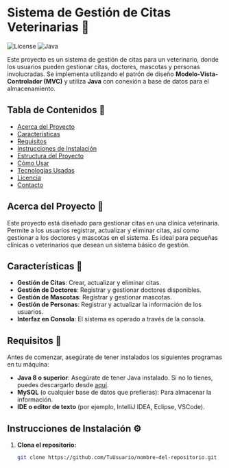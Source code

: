 # Sistema de Gestión de Citas Veterinarias 🐾

![License](https://img.shields.io/badge/License-MIT-blue.svg) ![Java](https://img.shields.io/badge/Java-8%2B-orange.svg)

Este proyecto es un sistema de gestión de citas para un veterinario, donde los usuarios pueden gestionar citas, doctores, mascotas y personas involucradas. Se implementa utilizando el patrón de diseño **Modelo-Vista-Controlador (MVC)** y utiliza **Java** con conexión a base de datos para el almacenamiento.

## Tabla de Contenidos 📑

- [Acerca del Proyecto](#acerca-del-proyecto)
- [Características](#características)
- [Requisitos](#requisitos)
- [Instrucciones de Instalación](#instrucciones-de-instalación)
- [Estructura del Proyecto](#estructura-del-proyecto)
- [Cómo Usar](#cómo-usar)
- [Tecnologías Usadas](#tecnologías-usadas)
- [Licencia](#licencia)
- [Contacto](#contacto)

## Acerca del Proyecto 🎯

Este proyecto está diseñado para gestionar citas en una clínica veterinaria. Permite a los usuarios registrar, actualizar y eliminar citas, así como gestionar a los doctores y mascotas en el sistema. Es ideal para pequeñas clínicas o veterinarios que desean un sistema básico de gestión.

## Características 🔧

- **Gestión de Citas**: Crear, actualizar y eliminar citas.
- **Gestión de Doctores**: Registrar y gestionar doctores disponibles.
- **Gestión de Mascotas**: Registrar y gestionar mascotas.
- **Gestión de Personas**: Registrar y actualizar la información de los usuarios.
- **Interfaz en Consola**: El sistema es operado a través de la consola.

## Requisitos 📌

Antes de comenzar, asegúrate de tener instalados los siguientes programas en tu máquina:

- **Java 8 o superior**: Asegúrate de tener Java instalado. Si no lo tienes, puedes descargarlo desde [aquí](https://www.oracle.com/java/technologies/javase-jdk8-downloads.html).
- **MySQL** (o cualquier base de datos que prefieras): Para almacenar la información.
- **IDE o editor de texto** (por ejemplo, IntelliJ IDEA, Eclipse, VSCode).

## Instrucciones de Instalación ⚙️

1. **Clona el repositorio:**

   ```bash
   git clone https://github.com/TuUsuario/nombre-del-repositorio.git
